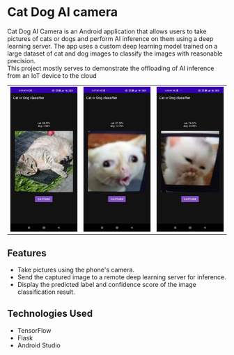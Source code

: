 # Cat Dog AI camera

Cat Dog AI Camera is an Android application that allows users to take pictures of cats or dogs and perform AI inference on them using a deep learning server. The app uses a custom deep learning model trained on a large dataset of cat and dog images to classify the images with reasonable precision.
<br>
This project mostly serves to demonstrate the offloading of AI inference from an IoT device to the cloud

<table>
  <tr>
    <td><img src="screenshots/snapshot.jpg" alt="inference result" width="300"/></td>
    <td><img src="screenshots/s2.jpg" alt="inference result" width="300"/></td>
    <td><img src="screenshots/s3.jpg" alt="inference result" width="300"/></td>
  </tr>
</table>



## Features
- Take pictures using the phone's camera.
- Send the captured image to a remote deep learning server for inference.
- Display the predicted label and confidence score of the image classification result.



## Technologies Used
- TensorFlow
- Flask
- Android Studio

